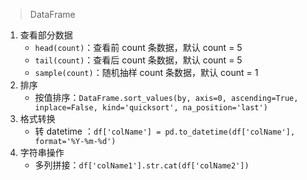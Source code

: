 > DataFrame

1. 查看部分数据
   - `head(count)`：查看前 count 条数据，默认 count = 5
   - `tail(count)`：查看后 count 条数据，默认 count = 5
   - `sample(count)`：随机抽样 count 条数据，默认 count = 1
2. 排序
   - 按值排序：`DataFrame.sort_values(by, axis=0, ascending=True, inplace=False, kind='quicksort', na_position='last')`
3. 格式转换
   - 转 datetime ：`df['colName'] = pd.to_datetime(df['colName'], format='%Y-%m-%d')`
4. 字符串操作
   - 多列拼接：`df['colName1'].str.cat(df['colName2'])`